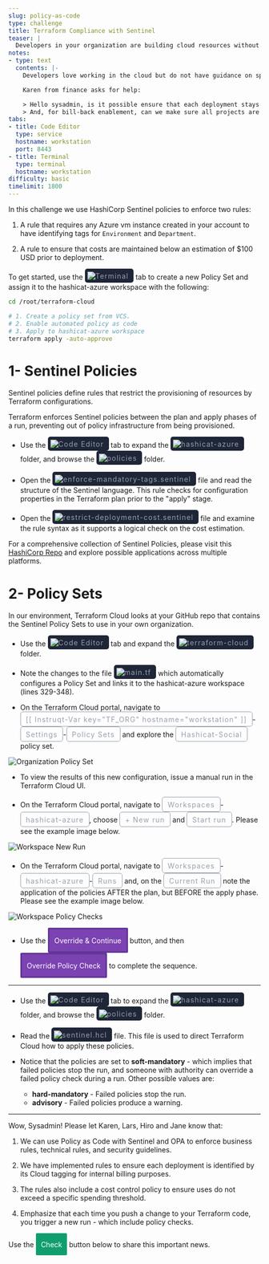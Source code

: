 ```yaml
---
slug: policy-as-code
type: challenge
title: Terraform Compliance with Sentinel
teaser: |
  Developers in your organization are building cloud resources without tagging them properly. Use Sentinel to enforce tagging on all your Azure vm instances that are built with Terraform.
notes:
- type: text
  contents: |-
    Developers love working in the cloud but do not have guidance on spending limits. Finance has a large Azure bill from last month and they want to bill-back to each project.

    Karen from finance asks for help:

    > Hello sysadmin, is it possible ensure that each deployment stays within a spending threshold?
    > And, for bill-back enablement, can we make sure all projects are properly tagged so we can track departments and environments that use Cloud resources?
tabs:
- title: Code Editor
  type: service
  hostname: workstation
  port: 8443
- title: Terminal
  type: terminal
  hostname: workstation
difficulty: basic
timelimit: 1800
---
```

<style>
  v {
    display: inline-flex;
    color: white;
    background-color: rgb(17, 158, 111);
    align-items: center;
    justify-content: center;
    font-size: 14px;
    padding: 10px;
    border-radius: 2px;
    height: 24px;
  }

  r {
    display: inline-flex;
    color: white;
    background-color: #c73445;
    align-items: center;
    justify-content: center;
    font-size: 14px;
    padding: 10px;
    border-radius: 2px;
    height: 24px;
  }

  m {
    border-style: solid;
    border-color: #623596;
    display: inline-flex;
    color: white;
    background-color: #7B42B1;
    align-items: center;
    justify-content: center;
    font-size: 14px;
    padding: 10px;
    border-radius: 2px;
    height: 24px;
  }

  x {
    display: inline-flex;
    border-radius: 5px;
    border: 1px solid rgba(151,159,175,1);
    /* background-color: rgba(151,159,175,1); */
    /* background-color: rgba(30,38,55,1); */
    color: rgba(151,159,175,1);
    padding: 2px 10px 2px 10px;
    font-size: 14px;
    letter-spacing: 1.2px;
    align-items: center;
    justify-content: center;
    height: 24px;
  }

  t {
    display: inline-flex;
    border-radius: 5px;
    background-color: rgba(30,38,55,1);
    color: rgba(151,159,175,1);
    padding: 2px 10px 2px 5px;
    font-size: 14px;
    letter-spacing: 1.2px;
    align-items: center;
    justify-content: center;
    height: 24px;
  }

  t > a img {
    display: inline-block;
  }
</style>

In this challenge we use HashiCorp Sentinel policies to enforce two rules:

1. A rule that requires any Azure vm instance created in your account to have  identifying tags for `Environment` and `Department`.

2. A rule to ensure that costs are maintained below an estimation of $100 USD prior to deployment.

To get started, use the <t><img src="../assets/shell.png"/>Terminal</t> tab to create a new Policy Set and assign it to the hashicat-azure workspace with the following:

```bash
cd /root/terraform-cloud

# 1. Create a policy set from VCS.
# 2. Enable automated policy as code
# 3. Apply to hashicat-azure workspace
terraform apply -auto-approve


```

1- Sentinel Policies
===

Sentinel policies define rules that restrict the provisioning of resources by Terraform configurations.

Terraform enforces Sentinel policies between the plan and apply phases of a run, preventing out of policy infrastructure from being provisioned.

- Use the <t><img src="../assets/web.png"/>Code Editor</t> tab to expand the <t><img src="../assets/folder.png"/>hashicat-azure</t> folder, and browse the <t><img src="../assets/folder.png"/>policies</t> folder.

- Open the <t><img src="../assets/file-icon.png"/>enforce-mandatory-tags.sentinel</t> file and read the structure of the Sentinel language. This rule checks for configuration properties in the Terraform plan prior to the "apply" stage.

- Open the <t><img src="../assets/file-icon.png"/>restrict-deployment-cost.sentinel</t> file and examine the rule syntax as it supports a logical check on the cost estimation.

For a comprehensive collection of Sentinel Policies, please visit this [HashiCorp Repo](https://github.com/hashicorp/terraform-sentinel-policies) and explore possible applications across multiple platforms.

2- Policy Sets
===
In our environment, Terraform Cloud looks at your GitHub repo that contains the Sentinel Policy Sets to use in your own organization.

- Use the <t><img src="../assets/web.png"/>Code Editor</t> tab and expand the <t><img src="../assets/folder.png"/>terraform-cloud</t> folder.

- Note the changes to the file <t><img src="../assets/tf-icon.png"/>main.tf</t> which automatically configures a Policy Set and links it to the hashicat-azure workspace (lines 329-348).

- On the Terraform Cloud portal, navigate to <x>[[ Instruqt-Var key="TF_ORG" hostname="workstation" ]]</x>-<x>Settings</x>-<x>Policy Sets</x> and explore the <x>Hashicat-Social</x> policy set.

![Organization Policy Set](../assets/org_policy_sets.png)

- To view the results of this new configuration, issue a manual run in the Terraform Cloud UI.

- On the Terraform Cloud portal, navigate to <x>Workspaces</x>-<x>hashicat-azure</x>, choose <x>+ New run</x> and <x>Start run</x>. Please see the example image below.

![Workspace New Run](../assets/workspace_new_run.png)

- On the Terraform Cloud portal, navigate to <x>Workspaces</x>-<x>hashicat-azure</x>-<x>Runs</x> and, on the <x>Current Run</x> note the application of the policies AFTER the plan, but BEFORE the apply phase. Please see the example image below.

![Workspace Policy Checks](../assets/workspace_policy_checks.png)

- Use the <m>Override & Continue</m> button, and then <m>Override Policy Check</m> to complete the sequence.

---

- Use the <t><img src="../assets/web.png"/>Code Editor</t> tab to expand the <t><img src="../assets/folder.png"/>hashicat-azure</t> folder, and browse the <t><img src="../assets/folder.png"/>policies</t> folder.

- Read the <t><img src="../assets/hcl-icon.png"/>sentinel.hcl</t> file. This file is used to direct Terraform Cloud how to apply these policies.

- Notice that the policies are set to **soft-mandatory** - which implies that failed policies stop the run, and someone with authority can override a failed policy check during a run. Other possible values are:

  - **hard-mandatory** - Failed policies stop the run.
  - **advisory** - Failed policies produce a warning.

---

Wow, Sysadmin! Please let Karen, Lars, Hiro and Jane know that:

1. We can use Policy as Code with Sentinel and OPA to enforce business rules, technical rules, and security guidelines.

2. We have implemented rules to ensure each deployment is identified by its Cloud tagging for internal billing purposes.

3. The rules also include a cost control policy to ensure uses do not exceed a specific spending threshold.

4. Emphasize that each time you push a change to your Terraform code, you trigger a new run - which include policy checks.

Use the <v>Check</v> button below to share this important news.
